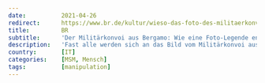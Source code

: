 ```yaml
---
date:          2021-04-26
redirect:      https://www.br.de/kultur/wieso-das-foto-des-militaerkonvois-in-bergamo-fuer-corona-steht-100.html
title:         BR
subtitle:      'Der Militärkonvoi aus Bergamo: Wie eine Foto-Legende entsteht'
description:   'Fast alle werden sich an das Bild vom Militärkonvoi aus Bergamo erinnern. Wie konnte das Bild Teil des kollektiven Gedächtnisses werden? Und was zeigt es wirklich?'
country:       [IT]
categories:    [MSM, Mensch]
tags:          [manipulation]
---
```

